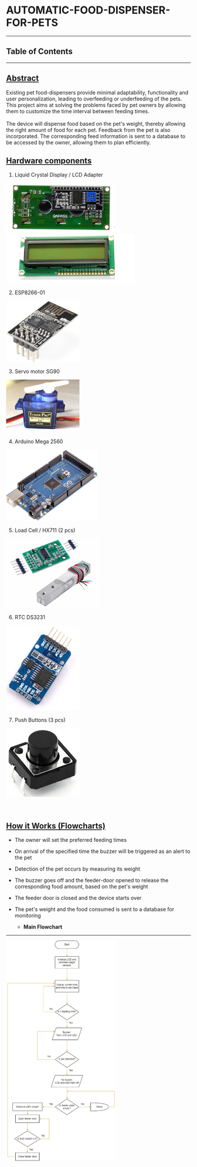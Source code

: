 # AUTOMATIC-FOOD-DISPENSER-FOR-PETS

---
## Table of Contents
---


## [Abstract](#heading-3)

 Existing pet food-dispensers provide minimal adaptability, functionality and user personalization, leading to overfeeding or underfeeding of the pets. This project aims at solving the problems faced by pet owners by allowing them to customize the time interval between feeding times. <br><br>The device will dispense food based on the pet's weight, thereby allowing the right amount of food for each pet. Feedback from the pet is also incorporated. The corresponding feed information is sent to a database to be accessed by the owner, allowing them to plan efficiently. 




## [Hardware components](#heading-3)

   1. Liquid Crystal Display / LCD Adapter

<img src="Photos/lcd1.jpg" width="300">       <img src="Photos/lcd2.png" width="350">

   2. ESP8266-01 

<img src="Photos/esp.jpg" width="200"> 

  3. Servo motor SG90
 
<img src="Photos/servo.jpg" width="200"> 

  4. Arduino Mega 2560
  
<img src="Photos/mega.jpg" width="250"> 

  5. Load Cell / HX711 (2 pcs)
 
<img src="Photos/loadcell.jpg" width="250"> 

  6. RTC DS3231
  
<img src="Photos/rtc.jpg" width="200"> 

  7. Push Buttons (3 pcs) 

<img src="Photos/push.jpg" width="200"> <br><br><br>

## [How it Works (Flowcharts)](#heading-3)
  
 * The owner will set the preferred feeding times
 * On arrival of the specified time the buzzer will be triggered as an alert to the pet
 * Detection of the pet occurs by measuring its weight 
 * The buzzer goes off and the feeder-door opened to release the corresponding food amount, based on the pet's weight
 * The feeder door is closed and the device starts over
 * The pet's weight and the food consumed is sent to a database for monitoring

   * **Main Flowchart** 
 ---
<img src="Photos/flowchart.png" width="300"> 